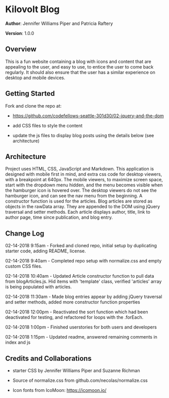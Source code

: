 # Kilovolt Blog

**Author**: Jennifer Williams Piper and Patricia Raftery

**Version**: 1.0.0

## Overview

This is a fun website containing a blog with icons and content that are appealing to the user, and easy to use, to  entice the user to come back regularly. It should also ensure that the user has a similar experience on desktop and mobile devices.

## Getting Started
Fork and clone the repo at: 
* https://github.com/codefellows-seattle-301d30/02-jquery-and-the-dom

* add CSS files to style the content

* update the js files to display blog posts using the details below (see architecture)


## Architecture

Project uses HTML, CSS, JavaScript and Markdown. This application is designed with mobile first in mind, and extra css code for desktop viewers, with a breakpoint at 640px. The mobile viewers, to maximize screen space, start with the dropdown menu hidden, and the menu becomes visible when the hamburger icon is hovered over. The desktop viewers do not see the hamburger icon, and can see the nav menu from the beginning.
A constructor function is used for the articles. Blog articles are stored as objects in the rawData array. They are appended to the DOM using jQuery traversal and setter methods. Each article displays author, title, link to author page, time since publication, and blog entry.


## Change Log

02-14-2018 9:15am - Forked and cloned repo, initial setup by duplicating starter code, adding README, license.

02-14-2018 9:40am - Completed repo setup with normalize.css and empty custom CSS files.

02-14-2018 10:40am - Updated Article constructor function to pull data from blogArticles.js. Hid items with 'template' class, verified 'articles' array is being populated with articles.

02-14-2018 11:30am - Made blog entries appear by adding jQuery traversal and setter methods, added more constructor function properties

02-14-2018 12:00pm - Reactivated the sort function which had been deactivated for testing, and refactored for loops with the .forEach.

02-14-2018 1:00pm - Finished userstories for both users and developers

02-14-2018 1:15pm - Updated readme, answered remaining comments in index and js


## Credits and Collaborations

* starter CSS by Jennifer Williams Piper and Suzanne Richman

* Source of normalize.css from github.com/necolas/normalize.css

* Icon fonts from IcoMoon: https://icomoon.io/
